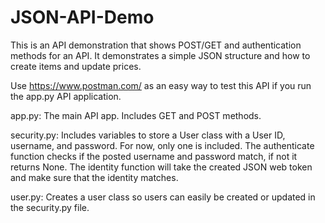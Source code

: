 # JSON-API-Demo

This is an API demonstration that shows POST/GET and authentication methods for an API. It demonstrates a simple JSON structure and how to create items and update prices.

Use https://www.postman.com/ as an easy way to test this API if you run the app.py API application.

app.py: The main API app. Includes GET and POST methods.

security.py: Includes variables to store a User class with a User ID, username, and password. For now, only one is included. The authenticate function checks if the posted username and password match, if not it returns None. The identity function will take the created JSON web token and make sure that the identity matches.

user.py: Creates a user class so users can easily be created or updated in the security.py file.
